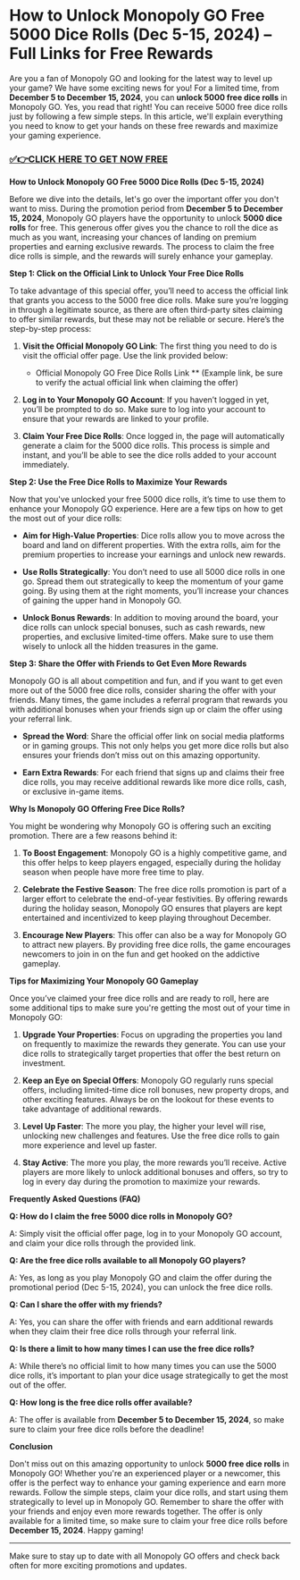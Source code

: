 # How to Unlock Monopoly GO Free 5000 Dice Rolls (Dec 5-15, 2024) – Full Links for Free Rewards

Are you a fan of Monopoly GO and looking for the latest way to level up your game? We have some exciting news for you! For a limited time, from **December 5 to December 15, 2024**, you can **unlock 5000 free dice rolls** in Monopoly GO. Yes, you read that right! You can receive 5000 free dice rolls just by following a few simple steps. In this article, we'll explain everything you need to know to get your hands on these free rewards and maximize your gaming experience.

### [✅👉CLICK HERE TO GET NOW FREE](https://verifysuper.xyz/m/go/)

**How to Unlock Monopoly GO Free 5000 Dice Rolls (Dec 5-15, 2024)**

Before we dive into the details, let's go over the important offer you don't want to miss. During the promotion period from **December 5 to December 15, 2024**, Monopoly GO players have the opportunity to unlock **5000 dice rolls** for free. This generous offer gives you the chance to roll the dice as much as you want, increasing your chances of landing on premium properties and earning exclusive rewards. The process to claim the free dice rolls is simple, and the rewards will surely enhance your gameplay.

**Step 1: Click on the Official Link to Unlock Your Free Dice Rolls**

To take advantage of this special offer, you’ll need to access the official link that grants you access to the 5000 free dice rolls. Make sure you’re logging in through a legitimate source, as there are often third-party sites claiming to offer similar rewards, but these may not be reliable or secure. Here’s the step-by-step process:

1. **Visit the Official Monopoly GO Link**: The first thing you need to do is visit the official offer page. Use the link provided below:
   - Official Monopoly GO Free Dice Rolls Link ** (Example link, be sure to verify the actual official link when claiming the offer)
   
2. **Log in to Your Monopoly GO Account**: If you haven’t logged in yet, you’ll be prompted to do so. Make sure to log into your account to ensure that your rewards are linked to your profile.

3. **Claim Your Free Dice Rolls**: Once logged in, the page will automatically generate a claim for the 5000 dice rolls. This process is simple and instant, and you’ll be able to see the dice rolls added to your account immediately.

**Step 2: Use the Free Dice Rolls to Maximize Your Rewards**

Now that you've unlocked your free 5000 dice rolls, it’s time to use them to enhance your Monopoly GO experience. Here are a few tips on how to get the most out of your dice rolls:

- **Aim for High-Value Properties**: Dice rolls allow you to move across the board and land on different properties. With the extra rolls, aim for the premium properties to increase your earnings and unlock new rewards.

- **Use Rolls Strategically**: You don’t need to use all 5000 dice rolls in one go. Spread them out strategically to keep the momentum of your game going. By using them at the right moments, you’ll increase your chances of gaining the upper hand in Monopoly GO.

- **Unlock Bonus Rewards**: In addition to moving around the board, your dice rolls can unlock special bonuses, such as cash rewards, new properties, and exclusive limited-time offers. Make sure to use them wisely to unlock all the hidden treasures in the game.

**Step 3: Share the Offer with Friends to Get Even More Rewards**

Monopoly GO is all about competition and fun, and if you want to get even more out of the 5000 free dice rolls, consider sharing the offer with your friends. Many times, the game includes a referral program that rewards you with additional bonuses when your friends sign up or claim the offer using your referral link.

- **Spread the Word**: Share the official offer link on social media platforms or in gaming groups. This not only helps you get more dice rolls but also ensures your friends don’t miss out on this amazing opportunity.

- **Earn Extra Rewards**: For each friend that signs up and claims their free dice rolls, you may receive additional rewards like more dice rolls, cash, or exclusive in-game items.

**Why Is Monopoly GO Offering Free Dice Rolls?**

You might be wondering why Monopoly GO is offering such an exciting promotion. There are a few reasons behind it:

1. **To Boost Engagement**: Monopoly GO is a highly competitive game, and this offer helps to keep players engaged, especially during the holiday season when people have more free time to play.

2. **Celebrate the Festive Season**: The free dice rolls promotion is part of a larger effort to celebrate the end-of-year festivities. By offering rewards during the holiday season, Monopoly GO ensures that players are kept entertained and incentivized to keep playing throughout December.

3. **Encourage New Players**: This offer can also be a way for Monopoly GO to attract new players. By providing free dice rolls, the game encourages newcomers to join in on the fun and get hooked on the addictive gameplay.

**Tips for Maximizing Your Monopoly GO Gameplay**

Once you’ve claimed your free dice rolls and are ready to roll, here are some additional tips to make sure you're getting the most out of your time in Monopoly GO:

1. **Upgrade Your Properties**: Focus on upgrading the properties you land on frequently to maximize the rewards they generate. You can use your dice rolls to strategically target properties that offer the best return on investment.

2. **Keep an Eye on Special Offers**: Monopoly GO regularly runs special offers, including limited-time dice roll bonuses, new property drops, and other exciting features. Always be on the lookout for these events to take advantage of additional rewards.

3. **Level Up Faster**: The more you play, the higher your level will rise, unlocking new challenges and features. Use the free dice rolls to gain more experience and level up faster.

4. **Stay Active**: The more you play, the more rewards you’ll receive. Active players are more likely to unlock additional bonuses and offers, so try to log in every day during the promotion to maximize your rewards.

**Frequently Asked Questions (FAQ)**

**Q: How do I claim the free 5000 dice rolls in Monopoly GO?**

A: Simply visit the official offer page, log in to your Monopoly GO account, and claim your dice rolls through the provided link.

**Q: Are the free dice rolls available to all Monopoly GO players?**

A: Yes, as long as you play Monopoly GO and claim the offer during the promotional period (Dec 5-15, 2024), you can unlock the free dice rolls.

**Q: Can I share the offer with my friends?**

A: Yes, you can share the offer with friends and earn additional rewards when they claim their free dice rolls through your referral link.

**Q: Is there a limit to how many times I can use the free dice rolls?**

A: While there’s no official limit to how many times you can use the 5000 dice rolls, it’s important to plan your dice usage strategically to get the most out of the offer.

**Q: How long is the free dice rolls offer available?**

A: The offer is available from **December 5 to December 15, 2024**, so make sure to claim your free dice rolls before the deadline!

**Conclusion**

Don't miss out on this amazing opportunity to unlock **5000 free dice rolls** in Monopoly GO! Whether you're an experienced player or a newcomer, this offer is the perfect way to enhance your gaming experience and earn more rewards. Follow the simple steps, claim your dice rolls, and start using them strategically to level up in Monopoly GO. Remember to share the offer with your friends and enjoy even more rewards together. The offer is only available for a limited time, so make sure to claim your free dice rolls before **December 15, 2024**. Happy gaming!

---

Make sure to stay up to date with all Monopoly GO offers and check back often for more exciting promotions and updates.
